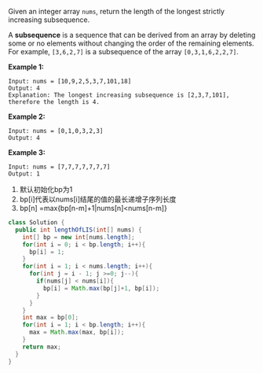 

Given an integer array `nums`, return the length of the longest strictly increasing subsequence.

A **subsequence** is a sequence that can be derived from an array by deleting some or no elements without changing the order of the remaining elements. For example, `[3,6,2,7]` is a subsequence of the array `[0,3,1,6,2,2,7]`.

 

**Example 1:**

```
Input: nums = [10,9,2,5,3,7,101,18]
Output: 4
Explanation: The longest increasing subsequence is [2,3,7,101], therefore the length is 4.
```

**Example 2:**

```
Input: nums = [0,1,0,3,2,3]
Output: 4
```

**Example 3:**

```
Input: nums = [7,7,7,7,7,7,7]
Output: 1
```

 

1. 默认初始化bp为1
2. bp[i]代表以nums[i]结尾的值的最长递增子序列长度
3. bp[n] =max{bp[n-m]+1|nums[n]<nums[n-m]}

```java
class Solution {
  public int lengthOfLIS(int[] nums) {
    int[] bp = new int[nums.length];
    for(int i = 0; i < bp.length; i++){
      bp[i] = 1;
    }
    for(int i = 1; i < nums.length; i++){
      for(int j = i - 1; j >=0; j--){
        if(nums[j] < nums[i]){
          bp[i] = Math.max(bp[j]+1, bp[i]);
        }
      }
    }
    int max = bp[0];
    for(int i = 1; i < bp.length; i++){
      max = Math.max(max, bp[i]);
    }
    return max;
  }
}
```


